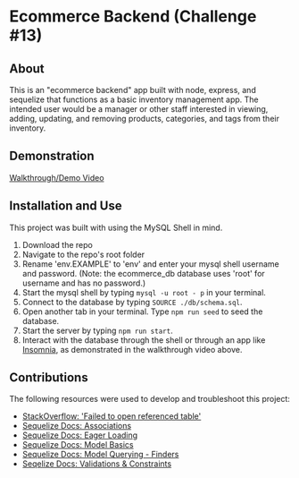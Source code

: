 # Ecommerce Backend (Challenge #13)

## About

This is an "ecommerce backend" app built with node, express, and sequelize that functions as a basic inventory management app. The intended user would be a manager or other staff interested in viewing, adding, updating, and removing products, categories, and tags from their inventory. 

## Demonstration

[Walkthrough/Demo Video](https://drive.google.com/file/d/1DKvrFTVyrDmQeIRjUsEznLzgg602-SrU/view?usp=share_link) 

## Installation and Use

This project was built with using the MySQL Shell in mind.

1. Download the repo
2. Navigate to the repo's root folder
3. Rename 'env.EXAMPLE' to 'env' and enter your mysql shell username and password. (Note: the ecommerce_db database uses 'root' for username and has no password.)
4. Start the mysql shell by typing `mysql -u root - p` in your terminal. 
5. Connect to the database by typing `SOURCE ./db/schema.sql`. 
6. Open another tab in your terminal. Type `npm run seed` to seed the database.
7. Start the server by typing `npm run start`. 
8. Interact with the database through the shell or through an app like [Insomnia](), as demonstrated in the walkthrough video above.

## Contributions

The following resources were used to develop and troubleshoot this project:

* [StackOverflow: 'Failed to open referenced table'](https://stackoverflow.com/questions/52377469/failed-to-open-the-referenced-table)
* [Sequelize Docs: Associations](https://sequelize.org/docs/v6/core-concepts/assocs/)
* [Sequelize Docs: Eager Loading](https://sequelize.org/docs/v6/advanced-association-concepts/eager-loading/)
* [Sequelize Docs: Model Basics](https://sequelize.org/docs/v6/core-concepts/model-basics/)
* [Sequelize Docs: Model Querying - Finders](https://sequelize.org/docs/v6/core-concepts/model-querying-finders/)
* [Seqelize Docs: Validations & Constraints](https://sequelize.org/docs/v6/core-concepts/validations-and-constraints/)